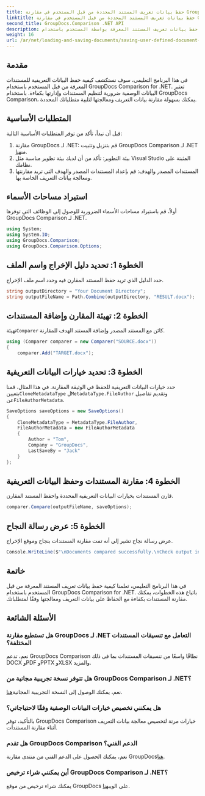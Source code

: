 ```yaml
---
title: حفظ بيانات تعريف المستند المحددة من قبل المستخدم في مقارنة GroupDocs لـ .NET
linktitle: حفظ بيانات تعريف المستند المحددة من قبل المستخدم في مقارنة GroupDocs لـ .NET
second_title: GroupDocs.Comparison .NET API
description: تعرف على كيفية حفظ بيانات تعريف المستند المعرفة بواسطة المستخدم باستخدام GroupDocs Comparison for .NET. يمكنك بسهولة مقارنة البيانات الوصفية ومعالجتها من خلال تعليمات خطوة بخطوة.
weight: 16
url: /ar/net/loading-and-saving-documents/saving-user-defined-document-metadata/
---
```

## مقدمة
في هذا البرنامج التعليمي، سوف نستكشف كيفية حفظ البيانات التعريفية للمستندات المعرفة من قبل المستخدم باستخدام GroupDocs Comparison for .NET. تعتبر البيانات الوصفية ضرورية لتنظيم المستندات وإدارتها بكفاءة. باستخدام GroupDocs Comparison، يمكنك بسهولة مقارنة بيانات التعريف ومعالجتها لتلبية متطلباتك المحددة.
## المتطلبات الأساسية
قبل أن نبدأ، تأكد من توفر المتطلبات الأساسية التالية:
1.  مقارنة GroupDocs لـ .NET: قم بتنزيل وتثبيت GroupDocs Comparison لـ .NET من[هنا](https://releases.groupdocs.com/comparison/net/).
2. بيئة التطوير: تأكد من أن لديك بيئة تطوير مناسبة مثل Visual Studio المثبتة على نظامك.
3. المستندات المصدر والهدف: قم بإعداد المستندات المصدر والهدف التي تريد مقارنتها ومعالجة بيانات التعريف الخاصة بها.

## استيراد مساحات الأسماء
أولاً، قم باستيراد مساحات الأسماء الضرورية للوصول إلى الوظائف التي توفرها GroupDocs Comparison لـ .NET.
```csharp
using System;
using System.IO;
using GroupDocs.Comparison;
using GroupDocs.Comparison.Options;
```
## الخطوة 1: تحديد دليل الإخراج واسم الملف
حدد الدليل الذي تريد حفظ المستند المقارن فيه وحدد اسم ملف الإخراج.
```csharp
string outputDirectory = "Your Document Directory";
string outputFileName = Path.Combine(outputDirectory, "RESULT.docx");
```
## الخطوة 2: تهيئة المقارن وإضافة المستندات
 تهيئة`Comparer` كائن مع المستند المصدر وإضافة المستند الهدف للمقارنة.
```csharp
using (Comparer comparer = new Comparer("SOURCE.docx"))
{
    comparer.Add("TARGET.docx");
```
## الخطوة 3: تحديد خيارات البيانات التعريفية
 حدد خيارات البيانات التعريفية للحفظ في الوثيقة المقارنة. في هذا المثال، قمنا بتعيين`CloneMetadataType` ل`MetadataType.FileAuthor` وتقديم تفاصيل عن`FileAuthorMetadata`.
```csharp
SaveOptions saveOptions = new SaveOptions()
{
    CloneMetadataType = MetadataType.FileAuthor,
    FileAuthorMetadata = new FileAuthorMetadata
    {
        Author = "Tom",
        Company = "GroupDocs",
        LastSaveBy = "Jack"
    }
};
```
## الخطوة 4: مقارنة المستندات وحفظ البيانات التعريفية
قارن المستندات بخيارات البيانات التعريفية المحددة واحفظ المستند المقارن.
```csharp
comparer.Compare(outputFileName, saveOptions);
```
## الخطوة 5: عرض رسالة النجاح
عرض رسالة نجاح تشير إلى أنه تمت مقارنة المستندات بنجاح وموقع الإخراج.
```csharp
Console.WriteLine($"\nDocuments compared successfully.\nCheck output in {outputDirectory}.");
```

## خاتمة
في هذا البرنامج التعليمي، تعلمنا كيفية حفظ بيانات تعريف المستند المعرفة من قبل المستخدم باستخدام GroupDocs Comparison for .NET. باتباع هذه الخطوات، يمكنك مقارنة المستندات بكفاءة مع الحفاظ على بيانات التعريف ومعالجتها وفقًا لمتطلباتك.
## الأسئلة الشائعة
### هل تستطيع مقارنة GroupDocs لـ .NET التعامل مع تنسيقات المستندات المختلفة؟
نعم، تدعم GroupDocs Comparison نطاقًا واسعًا من تنسيقات المستندات بما في ذلك DOCX وPDF وPPTX وXLSX والمزيد.
### هل تتوفر نسخة تجريبية مجانية من GroupDocs Comparison لـ .NET؟
 نعم، يمكنك الوصول إلى النسخة التجريبية المجانية[هنا](https://releases.groupdocs.com/).
### هل يمكنني تخصيص خيارات البيانات الوصفية وفقًا لاحتياجاتي؟
بالتأكيد، توفر GroupDocs Comparison خيارات مرنة لتخصيص معالجة بيانات التعريف أثناء مقارنة المستندات.
### هل تقدم GroupDocs Comparison الدعم الفني؟
نعم، يمكنك الحصول على الدعم الفني من منتدى مقارنة GroupDocs[هنا](https://forum.groupdocs.com/c/comparison/12).
### أين يمكنني شراء ترخيص GroupDocs Comparison لـ .NET؟
 يمكنك شراء ترخيص من موقع GroupDocs على الويب[هنا](https://purchase.groupdocs.com/buy).